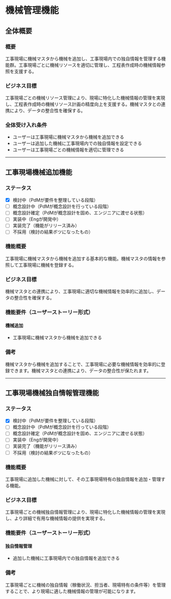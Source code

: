 # 機械管理機能

## 全体概要
### 概要
工事現場に機械マスタから機械を追加し、工事現場内での独自情報を管理する機能群。工事現場ごとに機械リソースを適切に管理し、工程表作成時の機械情報参照を支援する。

### ビジネス目標
工事現場ごとの機械リソース管理により、現場に特化した機械情報の管理を実現し、工程表作成時の機械リソース計画の精度向上を支援する。機械マスタとの連携により、データの整合性を確保する。

### 全体受け入れ条件
- ユーザーは工事現場に機械マスタから機械を追加できる
- ユーザーは追加した機械に工事現場内での独自情報を設定できる
- ユーザーは工事現場ごとの機械情報を適切に管理できる

---

## 工事現場機械追加機能

### ステータス
- [X] 検討中（PdMが要件を整理している段階）
- [ ] 概念設計中（PdMが概念設計を行っている段階）
- [ ] 概念設計確定（PdMが概念設計を固め、エンジニアに渡せる状態）
- [ ] 実装中（Engが開発中）
- [ ] 実装完了（機能がリリース済み）
- [ ] 不採用（検討の結果ボツになったもの）

### 機能概要
工事現場に機械マスタから機械を追加する基本的な機能。機械マスタの情報を参照して工事現場に機械を登録する。

### ビジネス目標
機械マスタとの連携により、工事現場に適切な機械情報を効率的に追加し、データの整合性を確保する。

### 機能要件（ユーザーストーリー形式）
#### 機械追加
- 工事現場に機械マスタから機械を追加できる

### 備考
機械マスタから機械を追加することで、工事現場に必要な機械情報を効率的に登録できます。機械マスタとの連携により、データの整合性が保たれます。

---

## 工事現場機械独自情報管理機能

### ステータス
- [X] 検討中（PdMが要件を整理している段階）
- [ ] 概念設計中（PdMが概念設計を行っている段階）
- [ ] 概念設計確定（PdMが概念設計を固め、エンジニアに渡せる状態）
- [ ] 実装中（Engが開発中）
- [ ] 実装完了（機能がリリース済み）
- [ ] 不採用（検討の結果ボツになったもの）

### 機能概要
工事現場に追加した機械に対して、その工事現場特有の独自情報を追加・管理する機能。

### ビジネス目標
工事現場ごとの機械独自情報管理により、現場に特化した機械情報の管理を実現し、より詳細で有用な機械情報の提供を実現する。

### 機能要件（ユーザーストーリー形式）
#### 独自情報管理
- 追加した機械に工事現場内での独自情報を追加できる

### 備考
工事現場ごとに機械の独自情報（稼働状況、担当者、現場特有の条件等）を管理することで、より現場に適した機械情報の管理が可能になります。